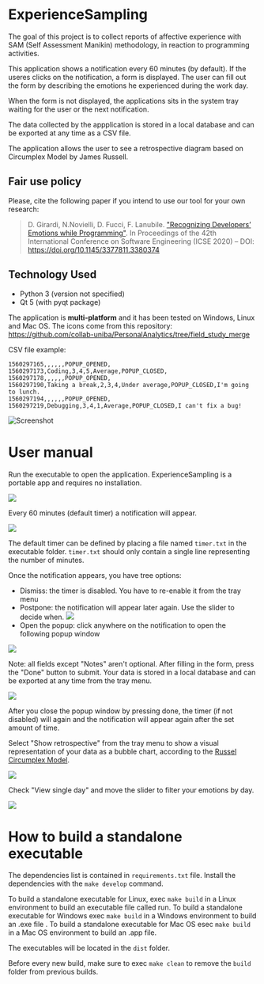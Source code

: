 # ExperienceSampling

The goal of this project is to collect reports of affective experience with SAM (Self Assessment Manikin) methodology, in reaction to programming activities.

This application shows a notification every 60 minutes (by default). If the useres clicks on the notification, a form is displayed. The user can fill out the form by describing the emotions he experienced during the work day.

When the form is not displayed, the applications sits in the system tray waiting for the user or the next notification.

The data collected by the appplication is stored in a local database and can be exported at any time as a CSV file.

The application allows the user to see a retrospective diagram based on Circumplex Model by James Russell. 

## Fair use policy

Please, cite the following paper if you intend to use our tool for your own research:
> D. Girardi, N.Novielli, D. Fucci, F. Lanubile. ["Recognizing Developers’ Emotions while Programming"](https://arxiv.org/abs/2001.09177). In Proceedings of the 42th International Conference on Software Engineering (ICSE 2020) – DOI: https://doi.org/10.1145/3377811.3380374

## Technology Used

- Python 3 (version not specified)
- Qt 5 (with pyqt package)

The application is **multi-platform** and it has been tested on Windows, Linux and Mac OS.
The icons come from this repository: https://github.com/collab-uniba/PersonalAnalytics/tree/field_study_merge

CSV file example:
```
1560297165,,,,,,POPUP_OPENED,
1560297173,Coding,3,4,5,Average,POPUP_CLOSED,
1560297178,,,,,,POPUP_OPENED,
1560297190,Taking a break,2,3,4,Under average,POPUP_CLOSED,I'm going to lunch.
1560297194,,,,,,POPUP_OPENED,
1560297219,Debugging,3,4,1,Average,POPUP_CLOSED,I can't fix a bug!
```

![Screenshot](screenshots/screenshot.png)

# User manual

Run the executable to open the application. ExperienceSampling is a portable app and requires no installation.

![](screenshots/icon.png)

Every 60 minutes (default timer) a notification will appear.

![](screenshots/notification.png)

The default timer can be defined by placing a file named `timer.txt` in the executable folder. `timer.txt` should only contain a single line representing the number of minutes.

Once the notification appears, you have tree options:
 - Dismiss: the timer is disabled. You have to re-enable it from the tray menu
 - Postpone: the notification will appear later again. Use the slider to decide when.
![](screenshots/postpone.png)
 - Open the popup: click anywhere on the notification to open the following popup window

![](screenshots/popup.png)

Note: all fields except "Notes" aren't optional. After filling in the form, press the "Done" button to submit. Your data is stored in a local database and can be exported at any time from the tray menu.

![](screenshots/export.png)

After you close the popup window by pressing done, the timer (if not disabled) will again and the notification will appear again after the set amount of time.

Select "Show retrospective" from the tray menu to show a visual representation of your data as a bubble chart, according to the [Russel Circumplex Model](https://s3.amazonaws.com/academia.edu.documents/38425675/Russell1980.pdf?response-content-disposition=inline%3B%20filename%3DRussell1980.pdf&X-Amz-Algorithm=AWS4-HMAC-SHA256&X-Amz-Credential=AKIAIWOWYYGZ2Y53UL3A%2F20190626%2Fus-east-1%2Fs3%2Faws4_request&X-Amz-Date=20190626T124820Z&X-Amz-Expires=3600&X-Amz-SignedHeaders=host&X-Amz-Signature=1213c8343f13b65494a57cc0cc31a3ec75d3332f1358e9c102ced93e032e3850).

![](screenshots/retrospective_all.png)

Check "View single day" and move the slider to filter your emotions by day.

![](screenshots/retrospective_day.png)



# How to build a standalone executable

The dependencies list is contained in `requirements.txt` file. Install the dependencies with the `make develop` command.

To build a standalone executable for Linux, exec `make build` in a Linux environment to build an executable file called run.
To build a standalone executable for Windows exec `make build` in a Windows environment to build an .exe file .
To build a standalone executable for Mac OS esec `make build` in a Mac OS environment to build an .app file.

The executables will be located in the `dist` folder.

Before every new build, make sure to exec `make clean` to remove the `build` folder from previous builds.


